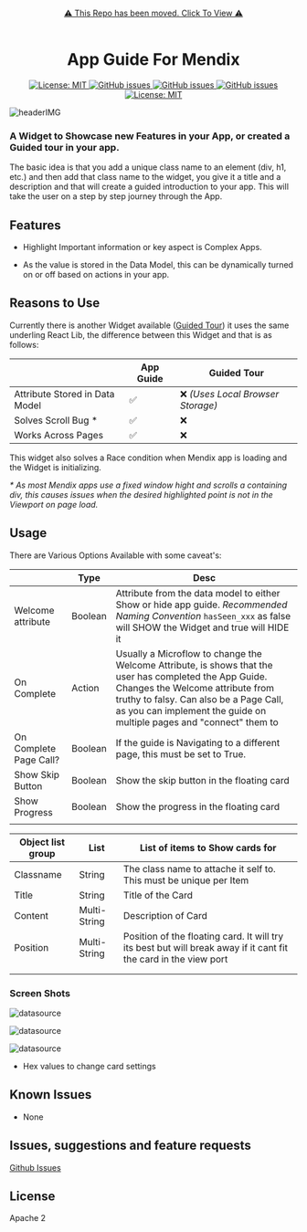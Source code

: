</br>
<div align="center">
<a align="center" href="https://github.com/mendixlabs/app-services-components">
<span align="center">
⚠️ This Repo has been moved. Click To View ⚠️
</span>
</a>
</div>
</br>

<h1 align="center">App Guide For Mendix</h1>

<p align="center">
  <a href="">
    <img alt="License: MIT" src="https://img.shields.io/github/issues/ahwelgemoed/app-guide-mendix-widget" target="_blank" />
  </a>
  <a href="">
    <img alt="GitHub issues" src="https://img.shields.io/github/release/ahwelgemoed/app-guide-mendix-widget" target="_blank" />
  </a>
  <a href="https://appstore.home.mendix.com/link/modeler/">
    <img alt="GitHub issues" src="https://img.shields.io/badge/Studio%20version-8.0%2B-blue.svg" target="_blank" />
  </a>
  <a href="https://docs.mendix.com/developerportal/app-store/app-store-content-support">
    <img alt="GitHub issues" src="https://img.shields.io/badge/Support-Community%20(no%20active%20support)-orange.svg" target="_blank" />
  </a>
  <a href="/LICENSE">
    <img alt="License: MIT" src="https://img.shields.io/badge/license-Apache%202.0-orange.svg" target="_blank" />
  </a>
  <br>
  
</p>
 <img  align="center" alt="headerIMG" src="./assets/AppGuide.png" target="_blank" />

### A Widget to Showcase new Features in your App, or created a Guided tour in your app.

The basic idea is that you add a unique class name to an element (div, h1, etc.) and then add that class name to the
widget, you give it a title and a description and that will create a guided introduction to your app. This will take the
user on a step by step journey through the App.

## Features

-   Highlight Important information or key aspect is Complex Apps.

-   As the value is stored in the Data Model, this can be dynamically turned on or off based on actions in your app.

## Reasons to Use

Currently there is another Widget available ([Guided Tour](https://appstore.home.mendix.com/link/app/115336/)) it uses
the same underling React Lib, the difference between this Widget and that is as follows:

|                                | App Guide | Guided Tour                       |
| ------------------------------ | --------- | --------------------------------- |
| Attribute Stored in Data Model | ✅        | ❌ _(Uses Local Browser Storage)_ |
| Solves Scroll Bug \*           | ✅        | ❌                                |
| Works Across Pages             | ✅        | ❌                                |

This widget also solves a Race condition when Mendix app is loading and the Widget is initializing.

_\* As most Mendix apps use a fixed window hight and scrolls a containing div, this causes issues when the desired
highlighted point is not in the Viewport on page load._

## Usage

There are Various Options Available with some caveat's:

|                        | Type    | Desc                                                                                                                                                                                                                                                         |
| ---------------------- | ------- | ------------------------------------------------------------------------------------------------------------------------------------------------------------------------------------------------------------------------------------------------------------ |
| Welcome attribute      | Boolean | Attribute from the data model to either Show or hide app guide. _Recommended Naming Convention_ `hasSeen_xxx` as false will SHOW the Widget and true will HIDE it                                                                                            |
| On Complete            | Action  | Usually a Microflow to change the Welcome Attribute, is shows that the user has completed the App Guide. Changes the Welcome attribute from truthy to falsy. Can also be a Page Call, as you can implement the guide on multiple pages and "connect" them to |
| On Complete Page Call? | Boolean | If the guide is Navigating to a different page, this must be set to True.                                                                                                                                                                                    |
| Show Skip Button       | Boolean | Show the skip button in the floating card                                                                                                                                                                                                                    |
| Show Progress          | Boolean | Show the progress in the floating card                                                                                                                                                                                                                       |
|                        |         |                                                                                                                                                                                                                                                              |

| Object list group | List         | List of items to Show cards for                                                                                  |
| ----------------- | ------------ | ---------------------------------------------------------------------------------------------------------------- |
| Classname         | String       | The class name to attache it self to. This must be unique per Item                                               |
| Title             | String       | Title of the Card                                                                                                |
| Content           | Multi-String | Description of Card                                                                                              |
| Position          | Multi-String | Position of the floating card. It will try its best but will break away if it cant fit the card in the view port |
|                   |              |                                                                                                                  |
|                   |              |                                                                                                                  |

### Screen Shots

![datasource](./assets/SS1.png)

![datasource](./assets/SS2.png)

![datasource](./assets/SS3.png)

-   Hex values to change card settings

## Known Issues

-   None

## Issues, suggestions and feature requests

[Github Issues](https://github.com/ahwelgemoed/app-guide-mendix-widget/issues "Github Issues")

## License

Apache 2

